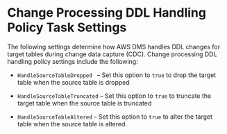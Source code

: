 # Change Processing DDL Handling Policy Task Settings<a name="CHAP_Tasks.CustomizingTasks.TaskSettings.DDLHandling"></a>

The following settings determine how AWS DMS handles DDL changes for target tables during change data capture \(CDC\)\. Change processing DDL handling policy settings include the following:

+ `HandleSourceTableDropped ` – Set this option to `true` to drop the target table when the source table is dropped

+ `HandleSourceTableTruncated` – Set this option to `true` to truncate the target table when the source table is truncated

+ `HandleSourceTableAltered` – Set this option to `true` to alter the target table when the source table is altered\.